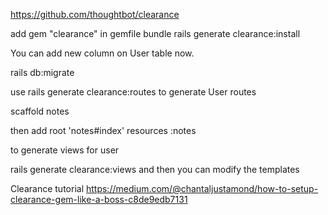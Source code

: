 https://github.com/thoughtbot/clearance

add gem "clearance" in gemfile
bundle
rails generate clearance:install

You can add new column on User table now.

rails db:migrate

use rails generate clearance:routes to generate User routes

scaffold notes

then add
  root 'notes#index'
  resources :notes


to generate views for user

rails generate clearance:views
and then you can modify the templates


Clearance tutorial
https://medium.com/@chantaljustamond/how-to-setup-clearance-gem-like-a-boss-c8de9edb7131
